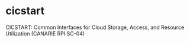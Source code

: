 cicstart
========

CICSTART: Common Interfaces for Cloud Storage, Access, and Resource Utilization (CANARIE RPI SC-04)